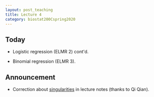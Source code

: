 ```yaml
---
layout: post_teaching
title: Lecture 4
category: biostat200Cspring2020
---
```


## Today

* Logistic regression (ELMR 2) cont'd.

* Binomial regression (ELMR 3).

## Announcement

* Correction about [singularities](https://ucla-biostat-200c-2020spring.github.io/slides/02-lm/lm.html#final-model) in lecture notes (thanks to Qi Qian).
